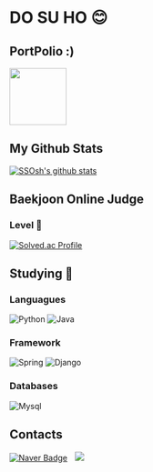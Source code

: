 <!-- ![header](https://capsule-render.vercel.app/api?type=waving&color=E3826C&height=250&section=header&text=SSOsh's%20github&fontSize=90&animation=fadeIn&fontAlignY=38&desc=%20&descAlignY=62&descAlign=62)
-->
# DO SU HO 😊

## PortPolio :)
<a href="https://suho-portpolio.notion.site/ed1b0d0f17dd4666a4cb53f477ba11ed"><img src="https://upload.wikimedia.org/wikipedia/commons/4/45/Notion_app_logo.png?20200221181224" height="100" width="100"></a>

## My Github Stats
[![SSOsh's github stats](https://github-readme-stats.vercel.app/api?username=SSOsh)](https://github.com/SSOsh/github-readme-stats)

## Baekjoon Online Judge
### Level 🤔
[![Solved.ac Profile](http://mazassumnida.wtf/api/v2/generate_badge?boj=tngh147258)](https://solved.ac/tngh147258)

## Studying 📖
### Languagues
![Python](https://img.shields.io/badge/Python-3776AB.svg?&style=for-the-badge&logo=Python&logoColor=white)
![Java](https://img.shields.io/badge/Java-007396.svg?&style=for-the-badge&logo=Java&logoColor=white)
<!-- ![Elixir](https://img.shields.io/badge/Elixir-4B275F.svg?&style=for-the-badge&logo=Elixir&logoColor=white) -->
<!-- ![Github](https://img.shields.io/badge/Github-181717.svg?&style=for-the-badge&logo=Github&logoColor=white) -->


### Framework
![Spring](https://img.shields.io/badge/Spring-6DB33F.svg?&style=for-the-badge&logo=Spring&logoColor=white)
![Django](https://img.shields.io/badge/Django-092E20.svg?&style=for-the-badge&logo=Django&logoColor=white)

### Databases
![Mysql](https://img.shields.io/badge/Mysql-4479A1.svg?&style=for-the-badge&logo=Mysql&logoColor=white)

## Contacts
[![Naver Badge](https://img.shields.io/badge/Naver-03C75A?style=flat-square&logo=Naver&logoColor=white&link=mailto:tngh147258@naver.com)](mailto:tngh147258@naver.com)
<img
src="http://img.shields.io/badge/-Instagram-white?style=flat&logo=Instagram&link=https://instagram.com/sso_suho/"
style="height : auto; margin-left : 10px; margin-right : 10px;"/>
</a> <a href="mailto:tngh147258@gmail.com">
